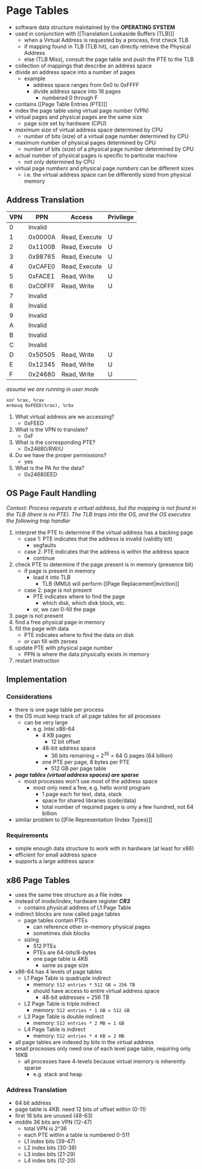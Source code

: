 # Page Tables
- software data structure maintained by the **OPERATING SYSTEM**
- used in conjunction with [[Translation Lookaside Buffers (TLB)]]
	- when a Virtual Address is requested by a process, first check TLB
	- if mapping found in TLB (TLB hit), can directly retrieve the Physical Address
	- else (TLB Miss), consult the page table and push the PTE to the TLB
- collection of mappings that describe an address space
- divide an address space into a number of pages
	- example
		- address space ranges from 0x0 to 0xFFFF
		- divide address space into 16 pages
			- numbered 0 through F
- contains [[Page Table Entries (PTE)]]
- index the page table using virtual page number (VPN)
- virtual pages and physical pages are the same size
	- page size set by hardware (CPU)
- *maximum* size of virtual address space determined by CPU
	- number of bits (size) of a virtual page number determined by CPU
- maximum number of physical pages determined by CPU
	- number of bits (size) of a physical page number determined by CPU 
- actual number of physical pages is specific to particular machine
	- not only determined by CPU
- virtual page *numbers* and physical page *numbers* can be different sizes
	- i.e. the virtual address space can be differently sized from physical memory

## Address Translation
| VPN | PPN     | Access        | Privilege |
| --- | ------- | ------------- | --------- |
| 0   | Invalid |               |           |
| 1   | 0x0000A | Read, Execute | U         |
| 2   | 0x1100B | Read, Execute | U         |
| 3   | 0x98765 | Read, Execute | U         |
| 4   | 0xCAFE0 | Read, Execute | U         |
| 5   | 0xFACE1 | Read, Write   | U         |
| 6   | 0xC0FFF | Read, Write   | U         |
| 7   | Invalid |               |           |
| 8   | Invalid |               |           |
| 9   | Invalid |               |           |
| A   | Invalid |               |           |
| B   | Invalid |               |           |
| C   | Invalid |               |           |
| D   | 0x50505 | Read, Write   | U         |
| E   | 0x12345 | Read, Write   | U         |
| F   | 0x24680 | Read, Write   | U          |
*assume we are running in user mode*
```
xor %rax, %rax
mrmovq 0xFEED(%rax), %rbx
```
1. What virtual address are we accessing?
	- 0xFEED
2. What is the VPN to translate?
	- 0xF
3. What is the corresponding PTE?
	- 0x24680/RW/U
5. Do we have the proper permissions?
	- yes
7. What is the PA for the data?
	- 0x24680EED

## OS Page Fault Handling
*Context: Process requests a virtual address, but the mapping is not found in the TLB (there is no PTE). The TLB traps into the OS, and the OS executes the following trap handler*
1. interpret the PTE to determine if the virtual address has a backing page
	- case 1: PTE indicates that the address is invalid (validity bit)
		- segfaults
	- case 2: PTE indicates that the address is within the address space
		- continue
2. check PTE to determine if the page present is in memory (presence bit)
	- if page is present in memory
		- load it into TLB
			- TLB (MMU) will perform [[Page Replacement|eviction]]
	- case 2: page is not present
		- PTE indicates where to find the page
			- which disk, which disk block, etc.
		- or, we can 0-fill the page
3. page is not present
4. find a free physical page in memory
6. fill the page with data
	- PTE indicates where to find the data on disk
	- or can fill with zeroes
7. update PTE with physical page number
	- PPN is where the data physically exists in memory
8. restart instruction

## Implementation
### Considerations
- there is one page table per process
- the OS must keep track of all page tables for all processes
	- can be very large
		- e.g. Intel x86-64
			- 4 KB pages
				- 12 bit offset
			- 48-bit address space
				- 36 bits remaining = $2^{35}$ = 64 G pages (64 billion)
			- one PTE per page, 8 bytes per PTE
				- 512 GB per page table
- ***page tables (virtual address spaces) are sparse***
	- most processes won't use most of the address space
		- most only need a few, e.g. hello world program
			- 1 page each for text, data, stack
			- space for shared libraries (code/data)
			- total number of required pages is only a few hundred, not 64 billion
- similar problem to [[File Representation (Index Types)]]
### Requirements
- simple enough data structure to work with in hardware (at least for x86)
- efficient for small address space
- supports a large address space
## x86 Page Tables
- uses the same tree structure as a file index
- instead of inode/index, hardware register ***CR3***
	- contains physical address of L1 Page Table
- indirect blocks are now called page tables
	- page tables contain PTEs
		- can reference other in-memory physical pages
		- sometimes disk blocks
	- sizing
		- 512 PTEs
		- PTEs are 64-bits/8-bytes
		- one page table is 4KB
			- same as page size
- x86-64 has 4 levels of page tables
	- L1 Page Table is quadruple indirect
		- memory: `512 entries * 512 GB = 256 TB`
		- should have access to entire virtual address space
			- 48-bit addresses = 256 TB
	- L2 Page Table is triple indirect
		- memory: `512 entries * 1 GB = 512 GB`
	- L3 Page Table is double indirect
		- memory: `512 entries * 2 MB = 1 GB`
	- L4 Page Table is indirect
		- memory: `512 entries * 4 KB = 2 MB`
- all page tables are indexed by bits in the virtual address
- small processes only need one of each level page table, requiring only 16KB
	- all processes have 4-levels because virtual memory is inherently sparse
		- e.g. stack and heap

### Address Translation
- 64 bit address
- page table is 4KB: need 12 bits of offset within (0-11)
- first 16 bits are unused (48-63)
- middle 36 bits are VPN (12-47)
	- total VPN is 2^36
	- each PTE within a table is numbered 0-511
	- L1 index bits (39-47)
	- L2 index bits (30-38)
	- L3 index bits (21-29)
	- L4 index bits (12-20)